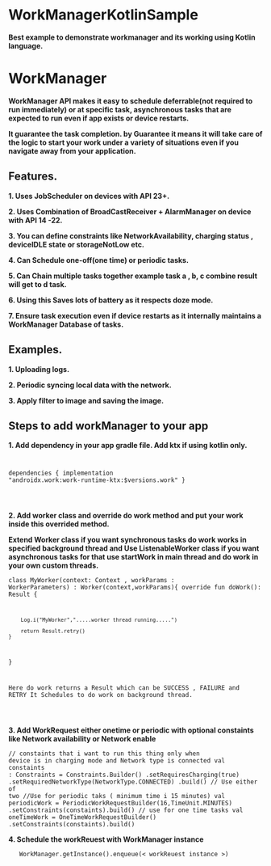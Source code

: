 # WorkManagerKotlinSample
<p><b>Best example to demonstrate workmanager and its working using Kotlin language.</b></p>

<h1>WorkManager</h1>

<p><b>WorkManager API makes it easy to schedule deferrable(not required to run immediately) or at specific task, asynchronous tasks that are expected to run even if app exists or device restarts. </b></p>
<p><b>It guarantee the task completion. by Guarantee it means it will take care of the logic to start your work under a variety of situations even if you navigate away from your application. </b></p>

<h2>Features.</h2>
<p><b>1. Uses JobScheduler on devices with API 23+.</b></p>
<p><b>2. Uses Combination of BroadCastReceiver + AlarmManager on device with API 14 -22.</b></p>
<p><b>3. You can define constraints like NetworkAvailability, charging status , deviceIDLE state or  storageNotLow etc. </b></p>
<p><b>4. Can Schedule one-off(one time) or periodic tasks. </b></p>
<p><b>5. Can Chain multiple tasks together example task a , b, c combine result will get to d task. </b></p>
<p><b>6. Using this Saves lots of battery as it respects doze mode. </b></p>
<p><b>7. Ensure task execution even if device restarts as it internally maintains a WorkManager Database of tasks. </b></p>

<h2>Examples.</h2>
<p><b>1. Uploading logs.</b></p>
<p><b>2. Periodic syncing local data with the network.</b></p>
<p><b>3. Apply filter to image and saving the image.</b></p>

<h2>Steps to add workManager to your app </h2>
<p><b>1. Add dependency in your app gradle file. Add ktx if using kotlin only.</b></p>
<code><pre>

dependencies {
    implementation "androidx.work:work-runtime-ktx:$versions.work"
}

</code></pre>
<p><b>2. Add worker class and override do work method and put your work inside this overrided method. </b></p>
<p><b> Extend Worker class if you want synchronous tasks do work works in specified background thread and Use ListenableWorker class if you want asynchronous tasks for that use startWork in main thread and do work in your own custom threads.  </b></p>

<code><pre>class MyWorker(context: Context , workParams : WorkerParameters) : Worker(context,workParams){
    override fun doWork(): Result {

        Log.i("MyWorker",".....worker thread running.....")

        return Result.retry()
    }
}

Here do work returns a Result which can be SUCCESS , FAILURE and RETRY
It Schedules to do work on background thread.

</code></pre>

<p><b>3. Add WorkRequest either onetime or periodic with optional constaints like Network availability or Network enable </b></p>

<code><pre>// constaints that i want to run this thing only when device is in charging mode and Network type is connected
       val constaints : Constraints = Constraints.Builder()
            .setRequiresCharging(true)
            .setRequiredNetworkType(NetworkType.CONNECTED)
            .build()
    // Use either of two
    //Use for periodic taks ( minimum time i 15 minutes)
        val periodicWork = PeriodicWorkRequestBuilder<MyWorker>(16,TimeUnit.MINUTES)
          .setConstraints(constaints).build()
    // use for one time tasks
          val oneTimeWork = OneTimeWorkRequestBuilder<MyWorker>()
            .setConstraints(constaints).build()
</code></pre>

<p><b>4. Schedule the workReuest with WorkManager instance </p></b>
<code><pre>   WorkManager.getInstance().enqueue(< workReuest instance >)</code></pre>

